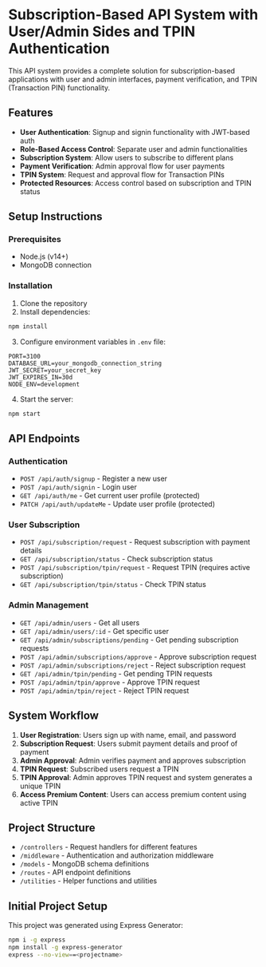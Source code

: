 # Subscription-Based API System with User/Admin Sides and TPIN Authentication

This API system provides a complete solution for subscription-based applications with user and admin interfaces, payment verification, and TPIN (Transaction PIN) functionality.

## Features

- **User Authentication**: Signup and signin functionality with JWT-based auth
- **Role-Based Access Control**: Separate user and admin functionalities
- **Subscription System**: Allow users to subscribe to different plans
- **Payment Verification**: Admin approval flow for user payments
- **TPIN System**: Request and approval flow for Transaction PINs
- **Protected Resources**: Access control based on subscription and TPIN status

## Setup Instructions

### Prerequisites

- Node.js (v14+)
- MongoDB connection

### Installation

1. Clone the repository
2. Install dependencies:

```bash
npm install
```

3. Configure environment variables in `.env` file:

```
PORT=3100
DATABASE_URL=your_mongodb_connection_string
JWT_SECRET=your_secret_key
JWT_EXPIRES_IN=30d
NODE_ENV=development
```

4. Start the server:

```bash
npm start
```

## API Endpoints

### Authentication

- `POST /api/auth/signup` - Register a new user
- `POST /api/auth/signin` - Login user
- `GET /api/auth/me` - Get current user profile (protected)
- `PATCH /api/auth/updateMe` - Update user profile (protected)

### User Subscription

- `POST /api/subscription/request` - Request subscription with payment details
- `GET /api/subscription/status` - Check subscription status
- `POST /api/subscription/tpin/request` - Request TPIN (requires active subscription)
- `GET /api/subscription/tpin/status` - Check TPIN status

### Admin Management

- `GET /api/admin/users` - Get all users
- `GET /api/admin/users/:id` - Get specific user
- `GET /api/admin/subscriptions/pending` - Get pending subscription requests
- `POST /api/admin/subscriptions/approve` - Approve subscription request
- `POST /api/admin/subscriptions/reject` - Reject subscription request
- `GET /api/admin/tpin/pending` - Get pending TPIN requests
- `POST /api/admin/tpin/approve` - Approve TPIN request
- `POST /api/admin/tpin/reject` - Reject TPIN request

## System Workflow

1. **User Registration**: Users sign up with name, email, and password
2. **Subscription Request**: Users submit payment details and proof of payment
3. **Admin Approval**: Admin verifies payment and approves subscription
4. **TPIN Request**: Subscribed users request a TPIN
5. **TPIN Approval**: Admin approves TPIN request and system generates a unique TPIN
6. **Access Premium Content**: Users can access premium content using active TPIN

## Project Structure

- `/controllers` - Request handlers for different features
- `/middleware` - Authentication and authorization middleware
- `/models` - MongoDB schema definitions
- `/routes` - API endpoint definitions
- `/utilities` - Helper functions and utilities

## Initial Project Setup

This project was generated using Express Generator:

```bash
npm i -g express
npm install -g express-generator
express --no-view==<projectname>
```
